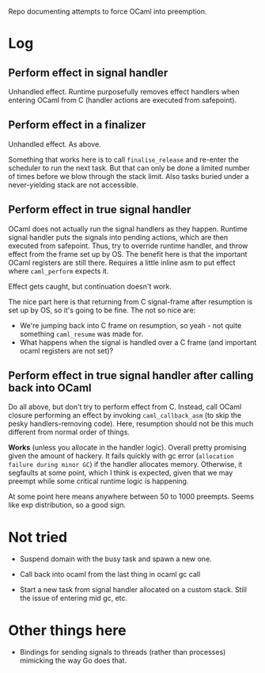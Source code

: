 Repo documenting attempts to force OCaml into preemption. 

# Log
## Perform effect in signal handler

Unhandled effect. Runtime purposefully removes effect handlers when entering OCaml from C (handler actions are executed from safepoint). 

## Perform effect in a finalizer

Unhandled effect. As above. 

Something that works here is to call `finalise_release` and re-enter the scheduler to run the next task. But that can only be done a limited number of times before we blow through the stack limit. Also tasks buried under a never-yielding stack are not accessible. 

## Perform effect in true signal handler

OCaml does not actually run the signal handlers as they happen. Runtime signal handler puts the signals into pending actions, which are then executed from safepoint. Thus, try to override runtime handler, and throw effect from the frame set up by OS. The benefit here is that the important OCaml registers are still there. Requires a little inline asm to put effect where `caml_perform` expects it. 

Effect gets caught, but continuation doesn't work. 

The nice part here is that returning from C signal-frame after resumption is set up by OS, so it's going to be fine. The not so nice are: 
* We're jumping back into C frame on resumption, so yeah - not quite something `caml_resume` was made for. 
* What happens when the signal is handled over a C frame (and important ocaml registers are not set)?

## Perform effect in true signal handler after calling back into OCaml

Do all above, but don't try to perform effect from C. Instead, call OCaml closure performing an effect by invoking `caml_callback_asm` (to skip the pesky handlers-removing code). Here, resumption should not be this much different from normal order of things.

**Works** (unless you allocate in the handler logic). Overall pretty promising given the amount of hackery. It fails quickly with gc error (`allocation failure during minor GC`) if the handler allocates memory. Otherwise, it segfaults at some point, which I think is expected, given that we may preempt while some critical runtime logic is happening. 

At some point here means  anywhere between 50 to 1000 preempts. Seems like exp distribution, so a good sign. 

# Not tried

* Suspend domain with the busy task and spawn a new one. 
  
* Call back into ocaml from the last thing in ocaml gc call

* Start a new task from signal handler allocated on a custom stack. Still the issue of entering mid gc, etc. 

# Other things here

* Bindings for sending signals to threads (rather than processes) mimicking the way Go does that.